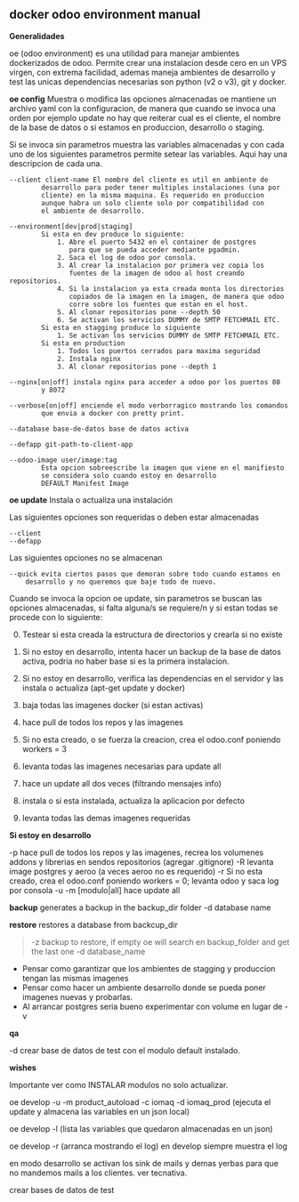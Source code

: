 docker odoo environment manual
------------------------------

**Generalidades**

oe (odoo environment) es una utilidad para manejar ambientes dockerizados 
de odoo. Permite crear una instalacion desde cero en un VPS virgen, con 
extrema facilidad, ademas maneja ambientes de desarrollo y test
las unicas dependencias necesarias son python (v2 o v3), git y docker.

**oe config** Muestra o modifica las opciones almacenadas
oe mantiene un archivo yaml con la configuracion, de manera que cuando
se invoca una orden por ejemplo update no hay que reiterar cual es el 
cliente, el nombre de la base de datos o si estamos en produccion,
desarrollo o staging.

Si se invoca sin parametros muestra las variables almacenadas y con cada
uno de los siguientes parametros permite setear las variables. Aqui hay 
una descripcion de cada una.

    --client client-name El nombre del cliente es util en ambiente de 
            desarrollo para poder tener multiples instalaciones (una por
            cliente) en la misma maquina. Es requerido en produccion 
            aunque habra un solo cliente solo por compatibilidad con 
            el ambiente de desarrollo.

    --environment[dev|prod|staging] 
            Si esta en dev produce lo siguiente:
                1. Abre el puerto 5432 en el container de postgres
                   para que se pueda acceder mediante pgadmin.
                2. Saca el log de odoo por consola.
                3. Al crear la instalacion por primera vez copia los 
                   fuentes de la imagen de odoo al host creando repositorios.
                4. Si la instalacion ya esta creada monta los directorios
                   copiados de la imagen en la imagen, de manera que odoo
                   corre sobre los fuentes que estan en el host.
                5. Al clonar repositorios pone --depth 50
                6. Se activan los servicios DUMMY de SMTP FETCHMAIL ETC.
            Si esta en stagging produce lo siguiente
                1. Se activan los servicios DUMMY de SMTP FETCHMAIL ETC.
            Si esta en production
                1. Todos los puertos cerrados para maxima seguridad
                2. Instala nginx
                3. Al clonar repositorios pone --depth 1

    --nginx[on|off] instala nginx para acceder a odoo por los puertos 80
            y 8072 

    --verbose[on|off] enciende el modo verborragico mostrando los comandos
            que envia a docker con pretty print.

    --database base-de-datos base de datos activa

    --defapp git-path-to-client-app

    --odoo-image user/image:tag
            Esta opcion sobreescribe la imagen que viene en el manifiesto
            se considera solo cuando estoy en desarrollo
            DEFAULT Manifest Image

**oe update**  Instala o actualiza una instalación

Las siguientes opciones son requeridas o deben estar almacenadas

    --client
    --defapp
    
Las siguientes opciones no se almacenan

    --quick evita ciertos pasos que demoran sobre todo cuando estamos en
        desarrollo y no queremos que baje todo de nuevo.

Cuando se invoca la opcion oe update, sin parametros se buscan las opciones
almacenadas, si falta alguna/s se requiere/n y si estan todas se procede
con lo siguiente:

0. Testear si esta creada la estructura de directorios y crearla si no
existe

1. Si no estoy en desarrollo, intenta hacer un backup de la base de datos 
activa, podria no haber base si es la primera instalacion.

2. Si no estoy en desarrollo, verifica las dependencias en el servidor y 
las instala o actualiza (apt-get update y docker)

3. baja todas las imagenes docker (si estan activas)

4. hace pull de todos los repos y las imagenes

5. Si no esta creado, o se fuerza la creacion, crea el odoo.conf poniendo workers = 3

6. levanta todas las imagenes necesarias para update all

7. hace un update all dos veces (filtrando mensajes info)
8. instala o si esta instalada, actualiza la aplicacion por defecto

9. levanta todas las demas imagenes requeridas 

**Si estoy en desarrollo**

-p hace pull de todos los repos y las imagenes, recrea los volumenes addons y librerias en sendos repositorios (agregar .gitignore)
-R levanta image postgres y aeroo (a veces aeroo no es requerido)
-r Si no esta creado, crea el odoo.conf poniendo workers = 0; levanta odoo y saca log por consola
-u -m [modulo|all] hace update all

**backup** generates a backup in the backup_dir folder
    -d database name

**restore** restores a database from backcup_dir
> -z backup to restore, if empty oe will search en backup_folder and get the last one
> -d database_name

- Pensar como garantizar que los ambientes de stagging y produccion tengan las mismas imagenes
- Pensar como hacer un ambiente desarrollo donde se pueda poner imagenes nuevas y probarlas.
- Al arrancar postgres seria bueno experimentar con volume en lugar de -v

**qa**

-d crear base de datos de test con el modulo default instalado. 
    


**wishes**

Importante ver como INSTALAR modulos no solo actualizar.

oe develop -u -m product_autoload -c iomaq -d iomaq_prod (ejecuta el update y almacena las variables en un json local)

oe develop -l (lista las variables que quedaron almacenadas en un json)

oe develop -r (arranca mostrando el log) en develop siempre muestra el log

en modo desarrollo se activan los sink de mails y demas yerbas para que no mandemos mails a los clientes. ver tecnativa.

crear bases de datos de test 